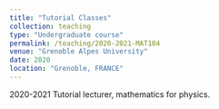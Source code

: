 ```yaml
---
title: "Tutorial Classes"
collection: teaching
type: "Undergraduate course"
permalink: /teaching/2020-2021-MAT104
venue: "Grenoble Alpes University"
date: 2020
location: "Grenoble, FRANCE"
---
```

2020-2021
Tutorial lecturer, mathematics for physics. 
